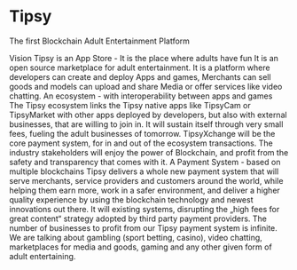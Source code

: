 # Tipsy
The first Blockchain Adult Entertainment Platform

Vision
Tipsy is an App Store - It is the place where adults have fun
It is an open source marketplace for adult entertainment. It is a platform where developers can create and deploy Apps and games, Merchants can sell goods and models can upload and share Media or offer services like video chatting.
An ecosystem - with interoperability between apps and games
The Tipsy ecosystem links the Tipsy native apps like TipsyCam or TipsyMarket with other apps deployed by developers, but also with external businesses, that are willing to join in. It will sustain itself through very small fees, fueling the adult businesses of tomorrow. TipsyXchange will be the core payment system, for in and out of the ecosystem transactions. The industry stakeholders will enjoy the power of Blockchain, and profit from the safety and transparency that comes with it.
A Payment System - based on multiple blockchains
Tipsy delivers a whole new payment system that will serve merchants, service providers and customers around the world, while helping them earn more, work in a safer environment, and deliver a higher quality experience by using the blockchain technology and newest innovations out there. It will existing systems, disrupting the „high fees for great content“ strategy adopted by third party payment providers. The number of businesses to profit from our Tipsy payment system is infinite. We are talking about gambling (sport betting, casino), video chatting, marketplaces for media and goods, gaming and any other given form of adult entertaining.
